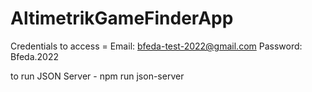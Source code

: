 # AltimetrikGameFinderApp


Credentials to access =
Email: bfeda-test-2022@gmail.com
Password: Bfeda.2022

to run JSON Server - npm run json-server
